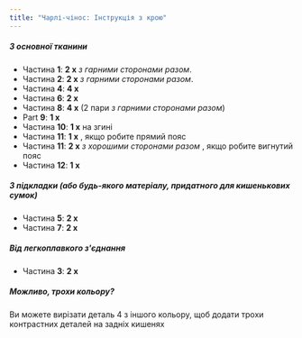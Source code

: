 ```yaml
---
title: "Чарлі-чінос: Інструкція з крою"
---
```


##### З основної тканини

- Частина **1**: **2 x** _з гарними сторонами разом_.
- Частина **2**: **2 x** _з гарними сторонами разом_.
- Частина **4**: **4 x**
- Частина **6**: **2 x**
- Частина **8**: **4 x** (2 пари _з гарними сторонами разом_)
- Part **9**: **1 x**
- Частина **10**: **1 x** на згині
- Частина **11**: **1 x** , якщо робите прямий пояс
- Частина **11**: **2 x** _з хорошими сторонами разом_ , якщо робите вигнутий пояс
- Частина **12**: **1 x**

##### З підкладки (або будь-якого матеріалу, придатного для кишенькових сумок)

- Частина **5**: **2 x**
- Частина **7**: **2 x**

##### Від легкоплавкого з'єднання

- Частина **3**: **2 x**

<Tip>

##### Можливо, трохи кольору?

Ви можете вирізати деталь 4 з іншого кольору, щоб додати трохи контрастних деталей на задніх кишенях

</Tip>
